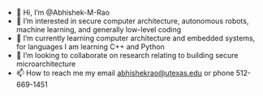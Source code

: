 - 👋 Hi, I’m @Abhishek-M-Rao
- 👀 I’m interested in secure computer architecture, autonomous robots, machine learning, and generally low-level coding
- 🌱 I’m currently learning computer architecture and embedded systems, for languages I am learning C++ and Python
- 💞️ I’m looking to collaborate on research relating to building secure microarchitecture
- 📫 How to reach me my email abhishekrao@utexas.edu or phone 512-669-1451

<!---
Abhishek-M-Rao/Abhishek-M-Rao is a ✨ special ✨ repository because its `README.md` (this file) appears on your GitHub profile.
You can click the Preview link to take a look at your changes.
--->
